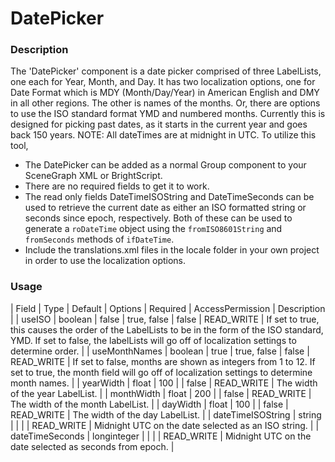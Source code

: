 # DatePicker

### Description
The 'DatePicker' component is a date picker comprised of three LabelLists, one each for Year, Month, and Day. It has two localization options, one for Date Format which is MDY (Month/Day/Year) in American English and DMY in all other regions. The other is names of the months. Or, there are options to use the ISO standard format YMD and numbered months. Currently this is designed for picking past dates, as it starts in the current year and goes back 150 years. NOTE: All dateTimes are at midnight in UTC. 
To utilize this tool,
 - The DatePicker can be added as a normal Group component to your SceneGraph XML or BrightScript.
 - There are no required fields to get it to work.
 - The read only fields DateTimeISOString and DateTimeSeconds can be used to retrieve the current date as either an ISO formatted string or seconds since epoch, respectively. Both of these can be used to generate a `roDateTime` object using the `fromISO8601String` and `fromSeconds` methods of `ifDateTime`. 
 - Include the translations.xml files in the locale folder in your own project in order to use the localization options.

### Usage
| Field | Type | Default | Options | Required | AccessPermission | Description |
| useISO | boolean | false | true, false | false | READ_WRITE | If set to true, this causes the order of the LabelLists to be in the form of the ISO standard, YMD. If set to false, the labelLists will go off of localization settings to determine order. |
| useMonthNames | boolean | true | true, false | false | READ_WRITE | If set to false, months are shown as integers from 1 to 12. If set to true, the month field will go off of localization settings to determine month names. |
| yearWidth | float | 100 | | false | READ_WRITE | The width of the year LabelList. |
| monthWidth | float | 200 | | false | READ_WRITE | The width of the month LabelList. |
| dayWidth | float | 100 | | false | READ_WRITE | The width of the day LabelList. |
| dateTimeISOString | string | | | | READ_WRITE | Midnight UTC on the date selected as an ISO string. |
| dateTimeSeconds | longinteger | | | | READ_WRITE | Midnight UTC on the date selected as seconds from epoch. |